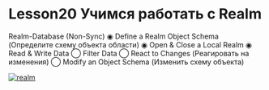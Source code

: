 # Lesson20 Учимся работать с Realm
Realm-Database (Non-Sync)
◉	Define a Realm Object Schema (Определите схему объекта области)
◉	Open & Close a Local Realm 
◉	Read & Write Data
◯	Filter Data
◯	React to Changes (Реагировать на изменения)
◯	Modify an Object Schema (Изменить схему объекта)

<a href="https://ibb.co/VThmcPQ"><img src="https://i.ibb.co/89RcLSd/realm.png" alt="realm" border="0"></a>
